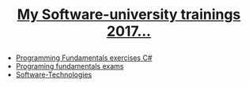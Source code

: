# <a href="https://softuni.bg/about" rel="My Software-university trainings "><p align="center"> My Software-university trainings 2017...<p>
 </a>

* [Programming Fundamentals exercises C#] 
* [Programing fundamentals exams]
* [Software-Technologies]


[Programming Fundamentals exercises C#]: <https://github.com/MilenKunchev/Soft-Uni/tree/master/C%23ProgrammingFundamentals>
[Programing fundamentals exams]:<https://github.com/MilenKunchev/Soft-Uni/tree/master/Programing%20fundamentals%20exams>
[Software-Technologies]:<https://github.com/MilenKunchev/Soft-Uni/tree/master/Software-Technologies>

